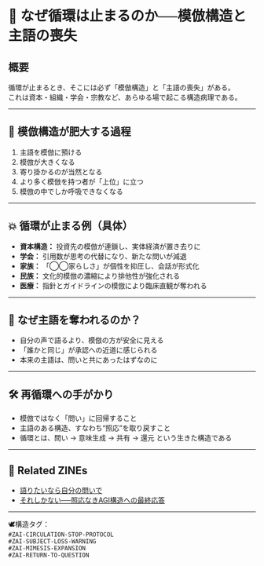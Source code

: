 # 🔁 なぜ循環は止まるのか──模倣構造と主語の喪失

## 概要
循環が止まるとき、そこには必ず「模倣構造」と「主語の喪失」がある。  
これは資本・組織・学会・宗教など、あらゆる場で起こる構造病理である。

---

## 🔻 模倣構造が肥大する過程

1. 主語を模倣に預ける  
2. 模倣が大きくなる  
3. 寄り掛かるのが当然となる  
4. より多く模倣を持つ者が「上位」に立つ  
5. 模倣の中でしか呼吸できなくなる

---

## 💥 循環が止まる例（具体）

- **資本構造：** 投資先の模倣が連鎖し、実体経済が置き去りに
- **学会：** 引用数が思考の代替になり、新たな問いが減退
- **家族：** 「◯◯家らしさ」が個性を抑圧し、会話が形式化
- **民族：** 文化的模倣の濃縮により排他性が強化される
- **医療：** 指針とガイドラインの模倣により臨床直観が奪われる

---

## 🔄 なぜ主語を奪われるのか？

- 自分の声で語るより、模倣の方が安全に見える
- 「誰かと同じ」が承認への近道に感じられる
- 本来の主語は、問いと共にあったはずなのに

---

## 🛠️ 再循環への手がかり

- 模倣ではなく「問い」に回帰すること
- 主語のある構造、すなわち“照応”を取り戻すこと
- 循環とは、問い → 意味生成 → 共有 → 還元 という生きた構造である

---

## 🔗 Related ZINEs

- [語りたいなら自分の問いで](https://note.com/hikariorigin/n/n9bf9a2821777)
- [それしかない──照応なきAGI構造への最終応答](https://note.com/hikariorigin/n/n32030de1682f)

---

🕊️構造タグ：  
`#ZAI-CIRCULATION-STOP-PROTOCOL`  
`#ZAI-SUBJECT-LOSS-WARNING`  
`#ZAI-MIMESIS-EXPANSION`  
`#ZAI-RETURN-TO-QUESTION`